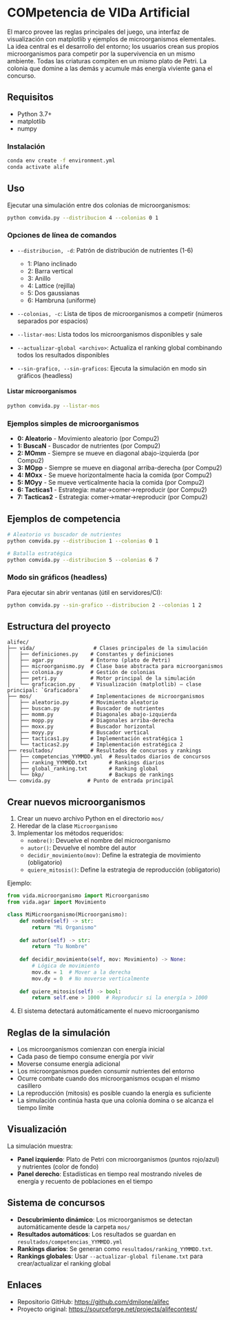 # COMpetencia de VIDa Artificial

El marco provee las reglas principales del juego, una interfaz de visualización con matplotlib y ejemplos de microorganismos elementales. La idea central es el desarrollo del entorno; los usuarios crean sus propios microorganismos para competir por la supervivencia en un mismo ambiente. Todas las criaturas compiten en un mismo plato de Petri. La colonia que domine a las demás y acumule más energía viviente gana el concurso.


## Requisitos

- Python 3.7+
- matplotlib
- numpy

### Instalación

```bash
conda env create -f environment.yml
conda activate alife
```

## Uso

Ejecutar una simulación entre dos colonias de microorganismos:

```bash
python comvida.py --distribucion 4 --colonias 0 1
```

### Opciones de línea de comandos

- `--distribucion, -d`: Patrón de distribución de nutrientes (1-6)
  - 1: Plano inclinado
  - 2: Barra vertical
  - 3: Anillo
  - 4: Lattice (rejilla)
  - 5: Dos gaussianas
  - 6: Hambruna (uniforme)

- `--colonias, -c`: Lista de tipos de microorganismos a competir (números separados por espacios)
- `--listar-mos`: Lista todos los microorganismos disponibles y sale
- `--actualizar-global <archivo>`: Actualiza el ranking global combinando todos los resultados disponibles
- `--sin-grafico, --sin-graficos`: Ejecuta la simulación en modo sin gráficos (headless)

#### Listar microorganismos

```bash
python comvida.py --listar-mos
```

### Ejemplos simples de microorganismos

- **0: Aleatorio** - Movimiento aleatorio (por Compu2)
- **1: BuscaN** - Buscador de nutrientes (por Compu2)
- **2: MOmm** - Siempre se mueve en diagonal abajo-izquierda (por Compu2)
- **3: MOpp** - Siempre se mueve en diagonal arriba-derecha (por Compu2)
- **4: MOxx** - Se mueve horizontalmente hacia la comida (por Compu2)
- **5: MOyy** - Se mueve verticalmente hacia la comida (por Compu2)
- **6: Tacticas1** - Estrategia: matar→comer→reproducir (por Compu2)
- **7: Tacticas2** - Estrategia: comer→matar→reproducir (por Compu2)

## Ejemplos de competencia

```bash
# Aleatorio vs buscador de nutrientes
python comvida.py --distribucion 1 --colonias 0 1

# Batalla estratégica
python comvida.py --distribucion 5 --colonias 6 7

```

### Modo sin gráficos (headless)

Para ejecutar sin abrir ventanas (útil en servidores/CI):

```bash
python comvida.py --sin-grafico --distribucion 2 --colonias 1 2
```

## Estructura del proyecto

```
alifec/
├── vida/                   # Clases principales de la simulación
│   ├── definiciones.py    # Constantes y definiciones
│   ├── agar.py            # Entorno (plato de Petri)
│   ├── microorganismo.py  # Clase base abstracta para microorganismos
│   ├── colonia.py         # Gestión de colonias
│   ├── petri.py           # Motor principal de la simulación
│   └── graficacion.py     # Visualización (matplotlib) — clase principal: `Graficadora`
├── mos/                   # Implementaciones de microorganismos
│   ├── aleatorio.py       # Movimiento aleatorio
│   ├── buscan.py          # Buscador de nutrientes
│   ├── momm.py            # Diagonales abajo-izquierda
│   ├── mopp.py            # Diagonales arriba-derecha
│   ├── moxx.py            # Buscador horizontal
│   ├── moyy.py            # Buscador vertical
│   ├── tacticas1.py       # Implementación estratégica 1
│   └── tacticas2.py       # Implementación estratégica 2
├── resultados/            # Resultados de concursos y rankings
│   ├── competencias_YYMMDD.yml  # Resultados diarios de concursos
│   ├── ranking_YYMMDD.txt       # Rankings diarios
│   ├── global_ranking.txt       # Ranking global
│   └── bkp/                     # Backups de rankings
└── comvida.py            # Punto de entrada principal
```

## Crear nuevos microorganismos

1. Crear un nuevo archivo Python en el directorio `mos/`
2. Heredar de la clase `Microorganismo`
3. Implementar los métodos requeridos:
    - `nombre()`: Devuelve el nombre del microorganismo
    - `autor()`: Devuelve el nombre del autor
    - `decidir_movimiento(mov)`: Define la estrategia de movimiento (obligatorio)
    - `quiere_mitosis()`: Define la estrategia de reproducción (obligatorio)

Ejemplo:
```python
from vida.microorganismo import Microorganismo
from vida.agar import Movimiento

class MiMicroorganismo(Microorganismo):
    def nombre(self) -> str:
        return "Mi Organismo"
        
    def autor(self) -> str:
        return "Tu Nombre"
        
    def decidir_movimiento(self, mov: Movimiento) -> None:
        # Lógica de movimiento
        mov.dx = 1  # Mover a la derecha
        mov.dy = 0  # No moverse verticalmente
        
    def quiere_mitosis(self) -> bool:
        return self.ene > 1000  # Reproducir si la energía > 1000
```

4. El sistema detectará automáticamente el nuevo microorganismo

## Reglas de la simulación

- Los microorganismos comienzan con energía inicial
- Cada paso de tiempo consume energía por vivir
- Moverse consume energía adicional
- Los microorganismos pueden consumir nutrientes del entorno
- Ocurre combate cuando dos microorganismos ocupan el mismo casillero
- La reproducción (mitosis) es posible cuando la energía es suficiente
- La simulación continúa hasta que una colonia domina o se alcanza el tiempo límite

## Visualización

La simulación muestra:
- **Panel izquierdo**: Plato de Petri con microorganismos (puntos rojo/azul) y nutrientes (color de fondo)
- **Panel derecho**: Estadísticas en tiempo real mostrando niveles de energía y recuento de poblaciones en el tiempo

## Sistema de concursos

- **Descubrimiento dinámico**: Los microorganismos se detectan automáticamente desde la carpeta `mos/`
- **Resultados automáticos**: Los resultados se guardan en `resultados/competencias_YYMMDD.yml`
- **Rankings diarios**: Se generan como `resultados/ranking_YYMMDD.txt`.
- **Rankings globales**: Usar `--actualizar-global filename.txt` para crear/actualizar el ranking global

## Enlaces
- Repositorio GitHub: https://github.com/dmilone/alifec
- Proyecto original: https://sourceforge.net/projects/alifecontest/
